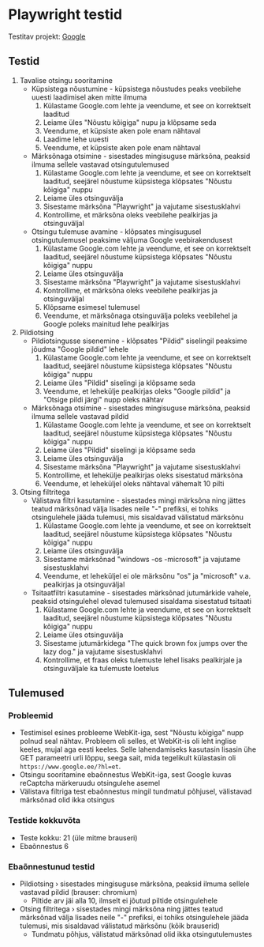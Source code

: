 # Playwright testid 
Testitav projekt: [Google](https://www.google.ee)

## Testid
1. Tavalise otsingu sooritamine
    * Küpsistega nõustumine - küpsistega nõustudes peaks veebilehe uuesti laadimisel aken mitte ilmuma
      1. Külastame Google.com lehte ja veendume, et see on korrektselt laaditud
      2. Leiame üles "Nõustu kõigiga" nupu ja klõpsame seda
      4. Veendume, et küpsiste aken pole enam nähtaval
      5. Laadime lehe uuesti
      6. Veendume, et küpsiste aken pole enam nähtaval
    * Märksõnaga otsimine - sisestades mingisuguse märksõna, peaksid ilmuma sellele vastavad otsingutulemused
      1. Külastame Google.com lehte ja veendume, et see on korrektselt laaditud, seejärel nõustume küpsistega klõpsates "Nõustu kõigiga" nuppu
      2. Leiame üles otsinguvälja
      3. Sisestame märksõna "Playwright" ja vajutame sisestusklahvi
      4. Kontrollime, et märksõna oleks veebilehe pealkirjas ja otsinguväljal
    * Otsingu tulemuse avamine - klõpsates mingisugusel otsingutulemusel peaksime väljuma Google veebirakendusest
      1. Külastame Google.com lehte ja veendume, et see on korrektselt laaditud, seejärel nõustume küpsistega klõpsates "Nõustu kõigiga" nuppu
      2. Leiame üles otsinguvälja
      3. Sisestame märksõna "Playwright" ja vajutame sisestusklahvi
      4. Kontrollime, et märksõna oleks veebilehe pealkirjas ja otsinguväljal
      5. Klõpsame esimesel tulemusel
      6. Veendume, et märksõnaga otsinguvälja poleks veebilehel ja Google poleks mainitud lehe pealkirjas
2. Pildiotsing
   * Pildiotsingusse sisenemine - klõpsates "Pildid" siselingil peaksime jõudma "Google pildid" lehele
     1. Külastame Google.com lehte ja veendume, et see on korrektselt laaditud, seejärel nõustume küpsistega klõpsates "Nõustu kõigiga" nuppu
     2. Leiame üles "Pildid" siselingi ja klõpsame seda
     3. Veendume, et lehekülje pealkirjas oleks "Google pildid" ja "Otsige pildi järgi" nupp oleks nähtav
   * Märksõnaga otsimine - sisestades mingisuguse märksõna, peaksid ilmuma sellele vastavad pildid
     1. Külastame Google.com lehte ja veendume, et see on korrektselt laaditud, seejärel nõustume küpsistega klõpsates "Nõustu kõigiga" nuppu
     2. Leiame üles "Pildid" siselingi ja klõpsame seda
     3. Leiame üles otsinguvälja
     4. Sisestame märksõna "Playwright" ja vajutame sisestusklahvi
     5. Kontrollime, et lehekülje pealkirjas oleks sisestatud märksõna
     6. Veendume, et leheküljel oleks nähtaval vähemalt 10 pilti
3. Otsing filtritega
   * Välistava filtri kasutamine - sisestades mingi märksõna ning jättes teatud märksõnad välja lisades neile "-" prefiksi, ei tohiks otsingulehele jääda tulemusi, mis sisaldavad välistatud märksõnu
     1. Külastame Google.com lehte ja veendume, et see on korrektselt laaditud, seejärel nõustume küpsistega klõpsates "Nõustu kõigiga" nuppu
     2. Leiame üles otsinguvälja
     3. Sisestame märksõnad "windows -os -microsoft" ja vajutame sisestusklahvi
     4. Veendume, et leheküljel ei ole märksõnu "os" ja "microsoft" v.a. pealkirjas ja otsinguväljal
   * Tsitaatfiltri kasutamine - sisestades märksõnad jutumärkide vahele, peaksid otsingulehel olevad tulemused sisaldama sisestatud tsitaati
     1. Külastame Google.com lehte ja veendume, et see on korrektselt laaditud, seejärel nõustume küpsistega klõpsates "Nõustu kõigiga" nuppu
     2. Leiame üles otsinguvälja
     3. Sisestame jutumärkidega "The quick brown fox jumps over the lazy dog." ja vajutame sisestusklahvi
     4. Kontrollime, et fraas oleks tulemuste lehel lisaks pealkirjale ja otsinguväljale ka tulemuste loetelus

## Tulemused

### Probleemid
* Testimisel esines probleeme WebKit-iga, sest "Nõustu kõigiga" nupp polnud seal nähtav. Probleem oli selles, et WebKit-is oli leht inglise keeles, mujal aga eesti keeles. Selle lahendamiseks kasutasin lisasin ühe GET parameetri urli lõppu, seega sait, mida tegelikult külastasin oli `https://www.google.ee/?hl=et`.
* Otsingu sooritamine ebaõnnestus WebKit-iga, sest Google kuvas reCaptcha märkeruudu otsingulehe asemel
* Välistava filtriga test ebaõnnestus mingil tundmatul põhjusel, välistavad märksõnad olid ikka otsingus

### Testide kokkuvõta
* Teste kokku: 21 (üle mitme brauseri)
* Ebaõnnestus 6

### Ebaõnnestunud testid
* Pildiotsing › sisestades mingisuguse märksõna, peaksid ilmuma sellele vastavad pildid (brauser: chromium)
  * Piltide arv jäi alla 10, ilmselt ei jõutud piltide otsingulehele
* Otsing filtritega › sisestades mingi märksõna ning jättes teatud märksõnad välja lisades neile "-" prefiksi, ei tohiks otsingulehele jääda tulemusi, mis sisaldavad välistatud märksõnu (kõik brauserid)
  * Tundmatu põhjus, välistatud märksõnad olid ikka otsingutulemustes